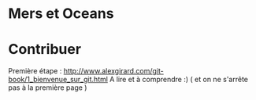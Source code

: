 Mers et Oceans
==============

Contribuer
==========

Première étape : http://www.alexgirard.com/git-book/1_bienvenue_sur_git.html
A lire et à comprendre :) ( et on ne s'arrête pas à la première page )
